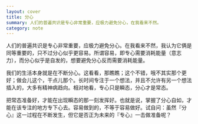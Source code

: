 ```yaml
---
layout: cover
title: 分心
summary: 人们的普遍共识是专心非常重要，应极力避免分心，在我看来不然。
category: note
---
```


人们的普遍共识是专心非常重要，应极力避免分心。在我看来不然，我认为它俩是同等重要的，只不过分心似乎更容易。所谓容易，即专心需要消耗能量（意志力），而分心似乎是自发的，想要避免分心反而需要消耗能量。

我们的生活本身就是在不断分心。这看看，那瞧瞧；这个不错，哦不其实那个更好；做会儿这个，干点儿那个。长时间专注于一个想法，并且不允许有另一个想法插入的，大多有精神病趋向。相对地看，专心只是瞬态，分心才是常态。

把常态准备好，才能在出现瞬态的那一刻发挥好。也就是说，掌握了分心自如，才能在该专注的地方专下心去。容易做到的，不等于容易做好。试自问：虽然『分心』这一过程在不断发生，但它是否正为未来的『专心』一击做准备呢？
